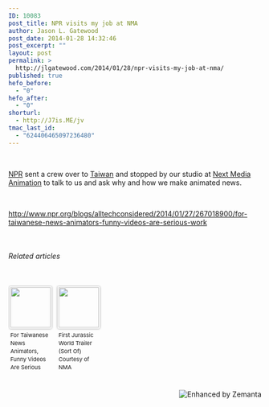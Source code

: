 ```yaml
---
ID: 10083
post_title: NPR visits my job at NMA
author: Jason L. Gatewood
post_date: 2014-01-28 14:32:46
post_excerpt: ""
layout: post
permalink: >
  http://jlgatewood.com/2014/01/28/npr-visits-my-job-at-nma/
published: true
hefo_before:
  - "0"
hefo_after:
  - "0"
shorturl:
  - http://J7is.ME/jv
tmac_last_id:
  - "624406465097236480"
---
```

&nbsp;

<a class="zem_slink" title="NPR" href="http://npr.org" target="_blank" rel="homepage">NPR</a> sent a crew over to <a class="zem_slink" title="Taiwan" href="http://maps.google.com/maps?ll=25.0333333333,121.633333333&amp;spn=10.0,10.0&amp;q=25.0333333333,121.633333333 (Taiwan)&amp;t=h" target="_blank" rel="geolocation">Taiwan</a> and stopped by our studio at <a class="zem_slink" title="Next Media Animation" href="http://en.wikipedia.org/wiki/Next_Media_Animation" target="_blank" rel="wikipedia">Next Media Animation</a> to talk to us and ask why and how we make animated news.

&nbsp;

http://www.npr.org/blogs/alltechconsidered/2014/01/27/267018900/for-taiwanese-news-animators-funny-videos-are-serious-work

&nbsp;
<h6 class="zemanta-related-title" style="font-size: 1em;">Related articles</h6>
&nbsp;
<ul class="zemanta-article-ul zemanta-article-ul-image" style="margin: 0; padding: 0; overflow: hidden;">
	<li class="zemanta-article-ul-li-image zemanta-article-ul-li" style="padding: 0; background: none; list-style: none; display: block; float: left; vertical-align: top; text-align: left; width: 84px; font-size: 11px; margin: 2px 10px 10px 2px;"><a style="box-shadow: 0px 0px 4px #999; padding: 2px; display: block; border-radius: 2px; text-decoration: none;" href="http://www.npr.org/blogs/alltechconsidered/2014/01/27/267018900/for-taiwanese-news-animators-funny-videos-are-serious-work?ft=1&amp;f=" target="_blank"><img style="padding: 0; margin: 0; border: 0; display: block; width: 80px; max-width: 100%;" alt="" src="http://jlgatewood.com/wp-content/uploads/2014/02/242844864_80_801.jpg" /></a><a style="display: block; overflow: hidden; text-decoration: none; line-height: 12pt; height: 80px; padding: 5px 2px 0 2px;" href="http://www.npr.org/blogs/alltechconsidered/2014/01/27/267018900/for-taiwanese-news-animators-funny-videos-are-serious-work?ft=1&amp;f=" target="_blank">For Taiwanese News Animators, Funny Videos Are Serious Work</a></li>
	<li class="zemanta-article-ul-li-image zemanta-article-ul-li" style="padding: 0; background: none; list-style: none; display: block; float: left; vertical-align: top; text-align: left; width: 84px; font-size: 11px; margin: 2px 10px 10px 2px;"><a style="box-shadow: 0px 0px 4px #999; padding: 2px; display: block; border-radius: 2px; text-decoration: none;" href="http://americanlivewire.com/first-jurassic-world-trailer-sort-courtesy-nma/" target="_blank"><img style="padding: 0; margin: 0; border: 0; display: block; width: 80px; max-width: 100%;" alt="" src="http://jlgatewood.com/wp-content/uploads/2014/02/234315642_80_801.jpg" /></a><a style="display: block; overflow: hidden; text-decoration: none; line-height: 12pt; height: 80px; padding: 5px 2px 0 2px;" href="http://americanlivewire.com/first-jurassic-world-trailer-sort-courtesy-nma/" target="_blank">First Jurassic World Trailer (Sort Of) Courtesy of NMA</a></li>
</ul>
&nbsp;
<div class="zemanta-pixie" style="margin-top: 10px; height: 15px;"><a class="zemanta-pixie-a" title="Enhanced by Zemanta" href="http://www.zemanta.com/?px"><img class="zemanta-pixie-img" style="border: none; float: right;" alt="Enhanced by Zemanta" src="http://img.zemanta.com/zemified_h.png?x-id=feb1aa49-d2bd-4082-b607-6efc7e6f1bac" /></a></div>